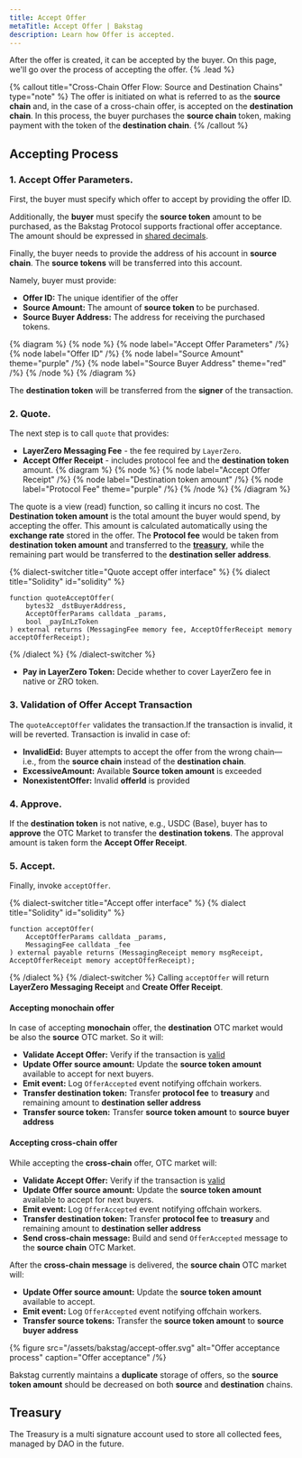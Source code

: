 ```yaml
---
title: Accept Offer
metaTitle: Accept Offer | Bakstag
description: Learn how Offer is accepted.
---
```


After the offer is created, it can be accepted by the buyer. On this page, we'll go over the process of accepting the offer. {% .lead %}

{% callout title="Cross-Chain Offer Flow: Source and Destination Chains" type="note" %} 
The offer is initiated on what is referred to as the **source chain** and, in the case of a cross-chain offer, is accepted on the **destination chain**. In this process, the buyer purchases the **source chain** token, making payment with the token of the **destination chain**. 
{% /callout %}

## Accepting Process

### **1. Accept Offer Parameters.**

First, the buyer must specify which offer to accept by providing the offer ID.

Additionally, the **buyer** must specify the **source token** amount to be purchased, as the Bakstag Protocol supports fractional offer acceptance. The amount should be expressed in [shared decimals](/token-precision#shared-decimal-system).

Finally, the buyer needs to provide the address of his account in **source chain**. The **source tokens** will be transferred into this account.

Namely, buyer must provide:

- **Offer ID:** The unique identifier of the offer
- **Source Amount:** The amount of **source token** to be purchased.
- **Source Buyer Address:** The address for receiving the purchased tokens.

{% diagram %}
{% node %}
{% node label="Accept Offer Parameters" /%}
{% node label="Offer ID" /%}
{% node label="Source Amount" theme="purple" /%}
{% node label="Source Buyer Address" theme="red" /%}
{% /node %}
{% /diagram %}

The **destination token** will be transferred from the **signer** of the transaction.

### **2. Quote.**

The next step is to call `quote` that provides:

- **LayerZero Messaging Fee** - the fee required by `LayerZero`.
- **Accept Offer Receipt** - includes protocol fee and the **destination token** amount.
  {% diagram %}
  {% node %}
  {% node label="Accept Offer Receipt" /%}
  {% node label="Destination token amount" /%}
  {% node label="Protocol Fee" theme="purple" /%}
  {% /node %}
  {% /diagram %}

The quote is a view (read) function, so calling it incurs no cost. The **Destination token amount** is the total amount the buyer would spend, by accepting the offer. This amount is calculated automatically using the **exchange rate** stored in the offer. The **Protocol fee** would be taken from **destination token amount** and transferred to the [**treasury**](/accept-offer#treasury), while the remaining part would be transferred to the **destination seller address**.

{% dialect-switcher title="Quote accept offer interface" %}
{% dialect title="Solidity" id="solidity" %}

```solidity
function quoteAcceptOffer(
    bytes32 _dstBuyerAddress,
    AcceptOfferParams calldata _params,
    bool _payInLzToken
) external returns (MessagingFee memory fee, AcceptOfferReceipt memory acceptOfferReceipt);
```

{% /dialect %}
{% /dialect-switcher %}

- **Pay in LayerZero Token:** Decide whether to cover LayerZero fee in native or ZRO token.

### **3. Validation of Offer Accept Transaction**

The `quoteAcceptOffer` validates the transaction.If the transaction is invalid, it will be reverted.
Transaction is invalid in case of:
- **InvalidEid:** Buyer attempts to accept the offer from the wrong chain—i.e., from the **source chain** instead of the **destination chain**.
- **ExcessiveAmount:** Available **Source token amount** is exceeded
- **NonexistentOffer:**  Invalid **offerId** is provided

### **4. Approve.**

If the **destination token** is not native, e.g., USDC (Base), buyer has to **approve** the OTC Market to transfer the **destination tokens**. The approval amount is taken form the **Accept Offer Receipt**.

### **5. Accept.**

Finally, invoke `acceptOffer`.

{% dialect-switcher title="Accept offer interface" %}
{% dialect title="Solidity" id="solidity" %}

```solidity
function acceptOffer(
    AcceptOfferParams calldata _params,
    MessagingFee calldata _fee
) external payable returns (MessagingReceipt memory msgReceipt, AcceptOfferReceipt memory acceptOfferReceipt);
```

{% /dialect %}
{% /dialect-switcher %}
Calling `acceptOffer` will return **LayerZero Messaging Receipt** and **Create Offer Receipt**.

#### **Accepting monochain offer**

In case of accepting **monochain** offer, the **destination** OTC market would be also the **source** OTC market. So it will:

- **Validate Accept Offer:** Verify if the transaction is [valid](/accept-offer#3-validation-of-offer-accept-transaction)
- **Update Offer source amount:** Update the **source token amount** available to accept for next buyers.
- **Emit event:** Log `OfferAccepted` event notifying offchain workers.
- **Transfer destination token:** Transfer **protocol fee** to **treasury** and remaining amount to **destination seller address**
- **Transfer source token:** Transfer **source token amount** to **source buyer address**

#### **Accepting cross-chain offer**


While accepting the **cross-chain** offer, OTC market will:

- **Validate Accept Offer:** Verify if the transaction is [valid](/accept-offer#3-validation-of-offer-accept-transaction)
- **Update Offer source amount:** Update the **source token amount** available to accept for next buyers.
- **Emit event:** Log `OfferAccepted` event notifying offchain workers.
- **Transfer destination token:** Transfer **protocol fee** to **treasury** and remaining amount to **destination seller address**
- **Send cross-chain message:** Build and send `OfferAccepted` message to the **source chain** OTC Market.

After the **cross-chain message** is delivered, the **source chain** OTC market will:

- **Update Offer source amount:** Update the **source token amount** available to accept.
- **Emit event:** Log `OfferAccepted` event notifying offchain workers.
- **Transfer source tokens:** Transfer the **source token amount** to **source buyer address**

{% figure src="/assets/bakstag/accept-offer.svg" alt="Offer acceptance process" caption="Offer acceptance" /%}

Bakstag currently maintains a **duplicate** storage of offers, so the **source token amount** should be decreased on both **source** and **destination** chains.

## Treasury

The Treasury is a multi signature account used to store all collected fees, managed by DAO in the future.
